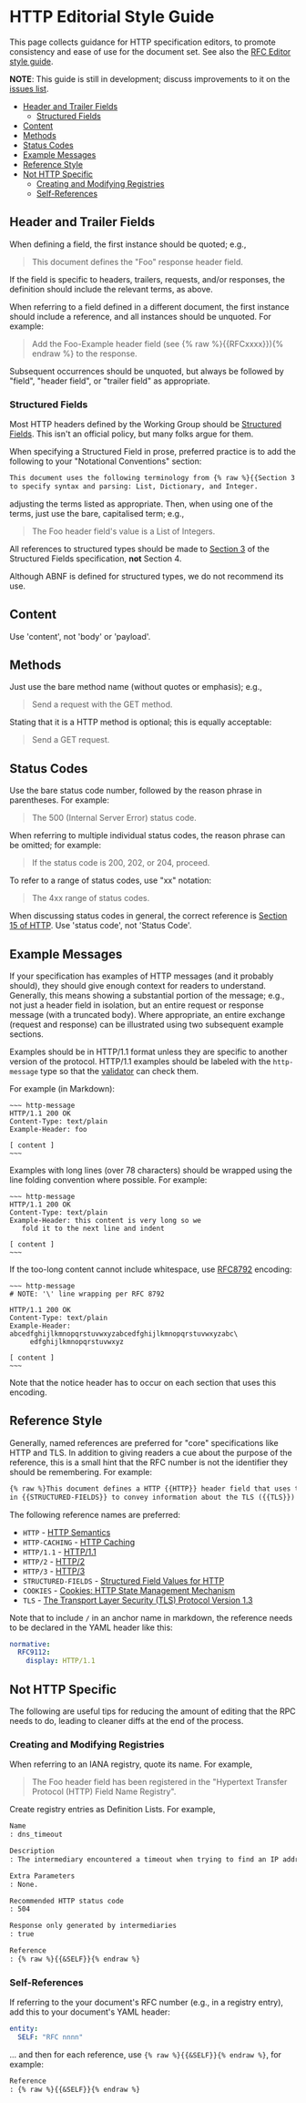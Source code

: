 

# HTTP Editorial Style Guide

This page collects guidance for HTTP specification editors, to promote consistency and ease of use for the document set. See also the [RFC Editor style guide](https://www.rfc-editor.org/styleguide/).

**NOTE**: This guide is still in development; discuss improvements to it on the [issues list](https://github.com/httpwg/admin/labels/style-guide).

<!-- START doctoc generated TOC please keep comment here to allow auto update -->
<!-- DON'T EDIT THIS SECTION, INSTEAD RE-RUN doctoc TO UPDATE -->

- [Header and Trailer Fields](#header-and-trailer-fields)
  - [Structured Fields](#structured-fields)
- [Content](#content)
- [Methods](#methods)
- [Status Codes](#status-codes)
- [Example Messages](#example-messages)
- [Reference Style](#reference-style)
- [Not HTTP Specific](#not-http-specific)
  - [Creating and Modifying Registries](#creating-and-modifying-registries)
  - [Self-References](#self-references)

<!-- END doctoc generated TOC please keep comment here to allow auto update -->


## Header and Trailer Fields

When defining a field, the first instance should be quoted; e.g.,

> This document defines the "Foo" response header field.

If the field is specific to headers, trailers, requests, and/or responses, the definition should include the relevant terms, as above.

When referring to a field defined in a different document, the first instance should include a reference, and all instances should be unquoted. For example:

> Add the Foo-Example header field (see {% raw %}{{RFCxxxx}}){% endraw %} to the response.

Subsequent occurrences should be unquoted, but always be followed by "field", "header field", or "trailer field" as appropriate.

### Structured Fields

Most HTTP headers defined by the Working Group should be [Structured Fields](https://httpwg.org/specs/rfc8941.html). This isn't an official policy, but many folks argue for them. 

When specifying a Structured Field in prose, preferred practice is to add the following to your "Notational Conventions" section:

~~~ markdown
This document uses the following terminology from {% raw %}{{Section 3 of STRUCTURED-FIELDS}}{% endraw %}
to specify syntax and parsing: List, Dictionary, and Integer.
~~~

adjusting the terms listed as appropriate. Then, when using one of the terms, just use the bare, capitalised term; e.g.,

> The Foo header field's value is a List of Integers.

All references to structured types should be made to [Section 3](https://httpwg.org/specs/rfc8941.html#rfc.section.3) of the Structured Fields specification, **not** Section 4.

Although ABNF is defined for structured types, we do not recommend its use.


## Content

Use 'content', not 'body' or 'payload'.


## Methods

Just use the bare method name (without quotes or emphasis); e.g.,

> Send a request with the GET method.

Stating that it is a HTTP method is optional; this is equally acceptable:

> Send a GET request.


## Status Codes

Use the bare status code number, followed by the reason phrase in parentheses. For example:

> The 500 (Internal Server Error) status code.

When referring to multiple individual status codes, the reason phrase can be omitted; for example:

> If the status code is 200, 202, or 204, proceed.

To refer to a range of status codes, use "xx" notation:

> The 4xx range of status codes.

When discussing status codes in general, the correct reference is [Section 15 of HTTP](https://httpwg.org/http-core/draft-ietf-httpbis-semantics-latest.html#status.codes). Use 'status code', not 'Status Code'.


## Example Messages

If your specification has examples of HTTP messages (and it probably should), they should give enough context for readers to understand. Generally, this means showing a substantial portion of the message; e.g., not just a header field in isolation, but an entire request or response message (with a truncated body). Where appropriate, an entire exchange (request and response) can be illustrated using two subsequent example sections.

Examples should be in HTTP/1.1 format unless they are specific to another version of the protocol. HTTP/1.1 examples should be labeled with the `http-message` type so that the [validator](https://github.com/mnot/rfc-http-validate) can check them.

For example (in Markdown):

    ~~~ http-message
    HTTP/1.1 200 OK
    Content-Type: text/plain
    Example-Header: foo

    [ content ]
    ~~~

Examples with long lines (over 78 characters) should be wrapped using the line folding convention where possible. For example:

    ~~~ http-message
    HTTP/1.1 200 OK
    Content-Type: text/plain
    Example-Header: this content is very long so we
       fold it to the next line and indent

    [ content ]
    ~~~

If the too-long content cannot include whitespace, use [RFC8792](https://www.rfc-editor.org/rfc/rfc8792.html) encoding:

    ~~~ http-message
    # NOTE: '\' line wrapping per RFC 8792

    HTTP/1.1 200 OK
    Content-Type: text/plain
    Example-Header: abcedfghijlkmnopqrstuvwxyzabcedfghijlkmnopqrstuvwxyzabc\
         edfghijlkmnopqrstuvwxyz

    [ content ]
    ~~~

Note that the notice header has to occur on each section that uses this encoding.


## Reference Style

Generally, named references are preferred for "core" specifications like HTTP and TLS. In addition to giving readers a cue about the purpose of the reference, this is a small hint that the RFC number is not the identifier they should be remembering. For example:

~~~ markdown
{% raw %}This document defines a HTTP {{HTTP}} header field that uses the conventions
in {{STRUCTURED-FIELDS}} to convey information about the TLS ({{TLS}}) session.{% endraw %}
~~~

The following reference names are preferred:

* `HTTP` - [HTTP Semantics](https://httpwg.org/http-core/draft-ietf-httpbis-semantics-latest.html)
* `HTTP-CACHING` - [HTTP Caching](https://httpwg.org/http-core/draft-ietf-httpbis-cache-latest.html)
* `HTTP/1.1` - [HTTP/1.1](https://httpwg.org/http-core/draft-ietf-httpbis-messaging-latest.html)
* `HTTP/2` - [HTTP/2](https://httpwg.org/http2-spec/draft-ietf-httpbis-http2bis.html)
* `HTTP/3` - [HTTP/3](https://quicwg.org/base-drafts/draft-ietf-quic-http.html)
* `STRUCTURED-FIELDS` - [Structured Field Values for HTTP](https://httpwg.org/specs/rfc8941.html)
* `COOKIES` - [Cookies: HTTP State Management Mechanism](https://httpwg.org/http-extensions/draft-ietf-httpbis-rfc6265bis.html)
* `TLS` - [The Transport Layer Security (TLS) Protocol Version 1.3](https://www.rfc-editor.org/rfc/rfc8446.html)

Note that to include `/` in an anchor name in markdown, the reference needs to be declared in the YAML header like this:

~~~ yaml
normative:
  RFC9112:
    display: HTTP/1.1
~~~



## Not HTTP Specific

The following are useful tips for reducing the amount of editing that the RPC needs to do, leading to cleaner diffs at the end of the process.

### Creating and Modifying Registries

When referring to an IANA registry, quote its name. For example,

> The Foo header field has been registered in the "Hypertext Transfer Protocol (HTTP) Field Name Registry".

Create registry entries as Definition Lists. For example,

~~~ markdown
Name
: dns_timeout

Description
: The intermediary encountered a timeout when trying to find an IP address for the next hop hostname.

Extra Parameters
: None.

Recommended HTTP status code
: 504

Response only generated by intermediaries
: true

Reference
: {% raw %}{{&SELF}}{% endraw %}
~~~

### Self-References

If referring to the your document's RFC number (e.g., in a registry entry), add this to your document's YAML header:

~~~ yaml
entity:
  SELF: "RFC nnnn"
~~~

... and then for each reference, use `{% raw %}{{&SELF}}{% endraw %}`, for example:

~~~ markdown
Reference
: {% raw %}{{&SELF}}{% endraw %}
~~~


